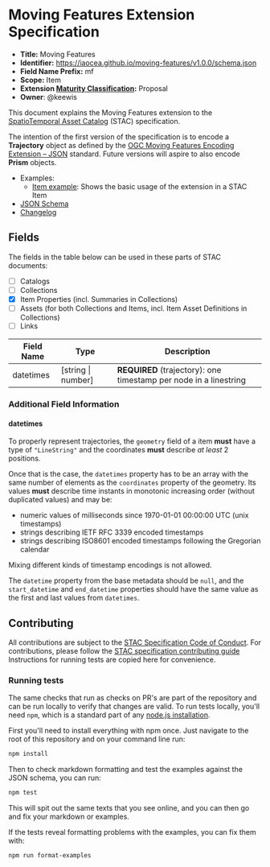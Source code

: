 # Moving Features Extension Specification

- **Title:** Moving Features
- **Identifier:** <https://iaocea.github.io/moving-features/v1.0.0/schema.json>
- **Field Name Prefix:** mf
- **Scope:** Item
- **Extension [Maturity Classification](https://github.com/radiantearth/stac-spec/tree/master/extensions/README.md#extension-maturity):** Proposal
- **Owner**: @keewis

This document explains the Moving Features extension to the [SpatioTemporal Asset
Catalog](https://github.com/radiantearth/stac-spec) (STAC) specification.

The intention of the first version of the specification is to encode a **Trajectory** object as
defined by the [OGC Moving Features Encoding Extension –
JSON](https://docs.ogc.org/is/19-045r3/19-045r3.html) standard. Future versions will aspire to also
encode **Prism** objects.

- Examples:
  - [Item example](examples/item.json): Shows the basic usage of the extension in a STAC Item
- [JSON Schema](json-schema/schema.json)
- [Changelog](./CHANGELOG.md)

## Fields

The fields in the table below can be used in these parts of STAC documents:

- [ ] Catalogs
- [ ] Collections
- [x] Item Properties (incl. Summaries in Collections)
- [ ] Assets (for both Collections and Items, incl. Item Asset Definitions in Collections)
- [ ] Links

| Field Name | Type               | Description                                                       |
|------------|--------------------|-------------------------------------------------------------------|
| datetimes  | [string \| number] | **REQUIRED** (trajectory): one timestamp per node in a linestring |

### Additional Field Information

#### datetimes

To properly represent trajectories, the `geometry` field of a item **must** have a type of
`"LineString"` and the coordinates **must** describe *at least* 2 positions.

Once that is the case, the `datetimes` property has to be an array with the same number of elements
as the `coordinates` property of the geometry. Its values **must** describe time instants in
monotonic increasing order (without duplicated values) and may be:
- numeric values of milliseconds since 1970-01-01 00:00:00 UTC (unix timestamps)
- strings describing IETF RFC 3339 encoded timestamps
- strings describing ISO8601 encoded timestamps following the Gregorian calendar

Mixing different kinds of timestamp encodings is not allowed.

The `datetime` property from the base metadata should be `null`, and the `start_datetime` and
`end_datetime` properties should have the same value as the first and last values from `datetimes`.

## Contributing

All contributions are subject to the
[STAC Specification Code of Conduct](https://github.com/radiantearth/stac-spec/blob/master/CODE_OF_CONDUCT.md).
For contributions, please follow the
[STAC specification contributing guide](https://github.com/radiantearth/stac-spec/blob/master/CONTRIBUTING.md) Instructions
for running tests are copied here for convenience.

### Running tests

The same checks that run as checks on PR's are part of the repository and can be run locally to verify that changes are valid. 
To run tests locally, you'll need `npm`, which is a standard part of any [node.js installation](https://nodejs.org/en/download/).

First you'll need to install everything with npm once. Just navigate to the root of this repository and on 
your command line run:
```bash
npm install
```

Then to check markdown formatting and test the examples against the JSON schema, you can run:
```bash
npm test
```

This will spit out the same texts that you see online, and you can then go and fix your markdown or examples.

If the tests reveal formatting problems with the examples, you can fix them with:
```bash
npm run format-examples
```
